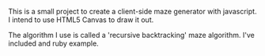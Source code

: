 This is a small project to create a client-side maze generator with javascript. I intend to use HTML5 Canvas to draw it out.

The algorithm I use is called a 'recursive backtracking' maze algorithm. I've included and ruby example.